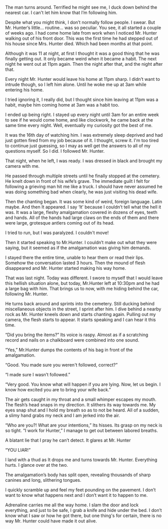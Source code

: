 
The man turns around. Terrified he might see me, I duck down behind the nearest car. I can't let him know that I’m following him. 

Despite what you might think, I don’t normally follow people. I swear. But Mr. Hunter’s little… routine… was so peculiar. You see, it all started a couple of weeks ago. I had come home late from work when I noticed Mr. Hunter walking out of his front door. This was the first time he had stepped out of his house since Mrs. Hunter died. Which had been months at that point. 

Although it was 11 at night, at first I thought it was a good thing that he was finally getting out. It only became weird when it became a habit. The next night he went out at 11pm again. Then the night after that, and the night after that.

 Every night Mr. Hunter would leave his home at 11pm sharp. I didn’t want to intrude though, so I left him alone. Until he woke me up at 3am while entering his home.

 I tried ignoring it, I really did, but I thought since him leaving at 11pm was a habit, maybe him coming home at 3am was a habit too. 

I ended up being right. I stayed up every night until 3am for an entire week to see if he would come home, and like clockwork, he came back at the same time every night. Well, eventually my curiosity got the best of me.

 It was the 16th day of watching him. I was extremely sleep deprived and had just gotten fired from my job because of it. I thought, screw it. I'm too tired to continue just guessing, so I may as well get the answers to all of my questions myself. So I did. I followed Mr. Hunter.

 That night, when he left, I was ready. I was dressed in black and brought my camera with me.

 He passed through multiple streets until he finally stopped at the cemetery. He knelt down in front of his wife’s grave. The immediate guilt I felt for following a grieving man hit me like a truck. I should have never assumed he was doing something bad when clearly, he was just visiting his dead wife. 

Then the chanting began. It was some kind of weird, foreign language. Latin maybe. And then It appeared. I say ‘It’ because I couldn’t tell what the hell it was. It was a large, fleshy amalgamation covered in dozens of eyes, teeth and hands. All of the hands had large claws on the ends of them and there were large, grotesque antlers coming out of its head.

 I tried to run, but I was paralyzed. I couldn't move! 

Then it started speaking to Mr.Hunter. I couldn’t make out what they were saying, but it seemed as if the amalgamation was giving him demands.

 I stayed there the entire time, unable to hear them or read their lips. Somehow the conversation lasted 3 hours. Then the mound of flesh disappeared and Mr. Hunter started making his way home.

 That was last night. Today was different.
 I swore to myself that I would leave this hellish situation alone, but today, Mr.Hunter left at 10:30pm and he had a large bag with him. That brings us to now, with me hiding behind the car, following Mr. Hunter. 

He turns back around and sprints into the cemetery. Still ducking behind miscellaneous objects in the street, I sprint after him. I dive behind a nearby rock as Mr. Hunter kneels down and starts chanting again. Pulling out my camera, the flesh starts to appear. It starts speaking and I can hear it this time. 

“Did you bring the items?” Its voice is raspy. Almost as if a scratching record and nails on a chalkboard were combined into one sound. 

“Yes,” Mr.Hunter dumps the contents of his bag in front of the amalgamation. 

“Good. You made sure you weren't followed, correct?” 

“I made sure I wasn’t followed.” 

“Very good. You know what will happen if you are lying. Now, let us begin. I know how excited you are to bring your wife back.” 

The air gets caught in my throat and a small whimper escapes my mouth. The flesh’s head snaps in my direction. It slithers its way towards me. My eyes snap shut and I hold my breath so as to not be heard. 
All of a sudden, a slimy hand grabs my neck and I am jerked into the air. 

“Who are you?! What are your intentions,” Its hisses. Its grasp on my neck is so tight. 
“I work for Hunter,” I manage to get out between labored breaths.

 A blatant lie that I pray he can’t detect. It glares at Mr. Hunter 

“YOU LIAR!”

 I land with a thud as It drops me and turns towards Mr. Hunter. Everything hurts. I glance over at the two. 

The amalgamation’s body has split open, revealing thousands of sharp canines and long, slithering tongues. 

I quickly scramble up and feel my feet pounding on the pavement. I don’t want to know what happens next and I don’t want it to happen to me. 

Adrenaline carries me all the way home. I slam the door and lock everything, and just to be safe, I grab a knife and hide under the bed. I don’t know what I saw or how he got there, but one thing's for certain, there is no way Mr. Hunter could have made it out alive.